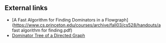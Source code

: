 ## External links
- [A Fast Algorithm for Finding Dominators in a Flowgraph](https://www.cs.princeton.edu/courses/archive/fall03/cs528/handouts/a fast algorithm for finding.pdf)
- [Dominator Tree of a Directed Graph](https://tanujkhattar.wordpress.com/2016/01/11/dominator-tree-of-a-directed-graph/)